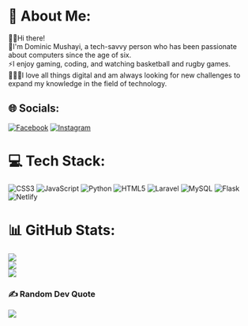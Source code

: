 # 💫 About Me:
👋🏽Hi there! <br>🦆I'm Dominic Mushayi, a tech-savvy person who has been passionate about computers since the age of six. <br>⚡I enjoy gaming, coding, and watching basketball and rugby games.<br>👨🏽‍💻I love all things digital and am always looking for new challenges to expand my knowledge in the field of technology.


## 🌐 Socials:
[![Facebook](https://img.shields.io/badge/Facebook-%231877F2.svg?logo=Facebook&logoColor=white)](https://facebook.com/demenico14) [![Instagram](https://img.shields.io/badge/Instagram-%23E4405F.svg?logo=Instagram&logoColor=white)](https://instagram.com/demenico._) 

# 💻 Tech Stack:
![CSS3](https://img.shields.io/badge/css3-%231572B6.svg?style=for-the-badge&logo=css3&logoColor=white) ![JavaScript](https://img.shields.io/badge/javascript-%23323330.svg?style=for-the-badge&logo=javascript&logoColor=%23F7DF1E) ![Python](https://img.shields.io/badge/python-3670A0?style=for-the-badge&logo=python&logoColor=ffdd54) ![HTML5](https://img.shields.io/badge/html5-%23E34F26.svg?style=for-the-badge&logo=html5&logoColor=white) ![Laravel](https://img.shields.io/badge/laravel-%23FF2D20.svg?style=for-the-badge&logo=laravel&logoColor=white) ![MySQL](https://img.shields.io/badge/mysql-%2300f.svg?style=for-the-badge&logo=mysql&logoColor=white) ![Flask](https://img.shields.io/badge/flask-%23000.svg?style=for-the-badge&logo=flask&logoColor=white) ![Netlify](https://img.shields.io/badge/netlify-%23000000.svg?style=for-the-badge&logo=netlify&logoColor=#00C7B7)
# 📊 GitHub Stats:
![](https://github-readme-stats.vercel.app/api?username=Demenico14&theme=synthwave&hide_border=false&include_all_commits=true&count_private=true)<br/>
![](https://github-readme-streak-stats.herokuapp.com/?user=Demenico14&theme=synthwave&hide_border=false)<br/>
![](https://github-readme-stats.vercel.app/api/top-langs/?username=Demenico14&theme=synthwave&hide_border=false&include_all_commits=true&count_private=true&layout=compact)

### ✍️ Random Dev Quote
![](https://quotes-github-readme.vercel.app/api?type=horizontal&theme=radical)

<!-- Proudly created with GPRM ( https://gprm.itsvg.in ) -->
